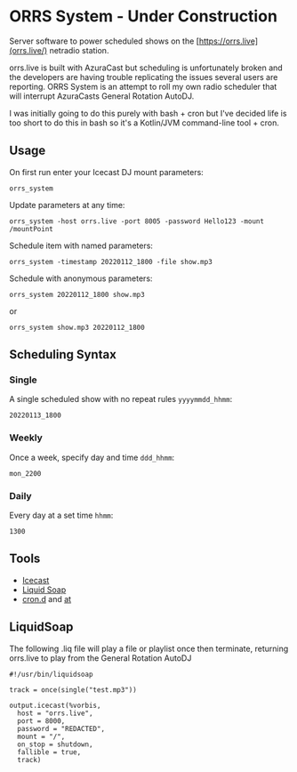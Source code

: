 # ORRS System - Under Construction

Server software to power scheduled shows on the [https://orrs.live](orrs.live/) netradio station. 

orrs.live is built with AzuraCast but scheduling is unfortunately broken and the developers are having trouble replicating the issues several users are reporting. ORRS System is an attempt to roll my own radio scheduler that will interrupt AzuraCasts General Rotation AutoDJ. 

I was initially going to do this purely with bash + cron but I've decided life is too short to do this in bash so it's a Kotlin/JVM command-line tool + cron.

## Usage

On first run enter your Icecast DJ mount parameters: 
```
orrs_system
```

Update parameters at any time: 
```
orrs_system -host orrs.live -port 8005 -password Hello123 -mount /mountPoint
```

Schedule item with named parameters:
```
orrs_system -timestamp 20220112_1800 -file show.mp3
```

Schedule with anonymous parameters:
```
orrs_system 20220112_1800 show.mp3
```

or

```
orrs_system show.mp3 20220112_1800
```

## Scheduling Syntax

### Single

A single scheduled show with no repeat rules `yyyymmdd_hhmm`:

```
20220113_1800
```

### Weekly

Once a week, specify day and time `ddd_hhmm`:

```
mon_2200
```

### Daily

Every day at a set time `hhmm`:

```
1300
```

## Tools

* [Icecast](https://icecast.org/)
* [Liquid Soap](https://www.liquidsoap.info/) 
* [cron.d](https://help.ubuntu.com/community/CronHowto) and [at](https://en.wikipedia.org/wiki/At_(command))

## LiquidSoap

The following .liq file will play a file or playlist once then terminate, returning orrs.live to play from the General Rotation AutoDJ

```
#!/usr/bin/liquidsoap

track = once(single("test.mp3"))

output.icecast(%vorbis,
  host = "orrs.live", 
  port = 8000,
  password = "REDACTED", 
  mount = "/",
  on_stop = shutdown,
  fallible = true,
  track)
```

